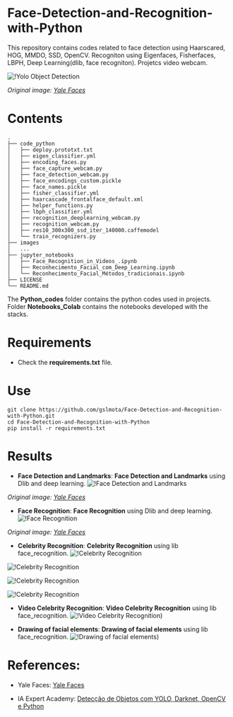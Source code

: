 # Face-Detection-and-Recognition-with-Python
This repository contains codes related to face detection using Haarscared, HOG, MMDO, SSD, OpenCV. Recogniton using Eigenfaces, Fisherfaces, LBPH, Deep Learning(dlib, face recogniton).
Projetcs video webcam.

![!Yolo Object Detection](https://github.com/gslmota/Face-Detection-and-Recognition-with-Python/blob/main/images/cp.png)

*Original image: [Yale Faces](https://sthttp://cvc.cs.yale.edu/cvc/projects/yalefaces/yalefaces.html)*

# Contents
``` shell
.
├── code_python
│   ├── deploy.prototxt.txt
│   ├── eigen_classifier.yml
│   ├── encoding_faces.py
│   ├── face_capture_webcam.py
│   ├── face_detection_webcam.py
│   ├── face_encodings_custom.pickle
│   ├── face_names.pickle
│   ├── fisher_classifier.yml
│   ├── haarcascade_frontalface_default.xml
│   ├── helper_functions.py
│   ├── lbph_classifier.yml
│   ├── recognition_deeplearning_webcam.py
│   ├── recognition_webcam.py
│   ├── res10_300x300_ssd_iter_140000.caffemodel
│   └── train_recognizers.py
├── images
│   ...
├── jupyter_notebooks
│   ├── Face_Recognition_in_Videos_.ipynb
│   ├── Reconhecimento_Facial_com_Deep_Learning.ipynb
│   └── Reconhecimento_Facial_Métodos_tradicionais.ipynb
├── LICENSE
└── README.md
```
The **Python_codes** folder contains the python codes used in projects. Folder **Notebooks_Colab** contains the notebooks developed with the stacks.

# Requirements

 * Check the **requirements.txt** file.


# Use

```shell
git clone https://github.com/gslmota/Face-Detection-and-Recognition-with-Python.git
cd Face-Detection-and-Recognition-with-Python
pip install -r requirements.txt
```


# Results

* **Face Detection and Landmarks**: 
**Face Detection and Landmarks** using Dlib and deep learning.
![!Face Detection and Landmarks](https://github.com/gslmota/Face-Detection-and-Recognition-with-Python/blob/main/images/d1.png)

*Original image: [Yale Faces](https://sthttp://cvc.cs.yale.edu/cvc/projects/yalefaces/yalefaces.html)*

 
 * **Face Recognition**:
 **Face Recognition** using Dlib and deep learning.
 ![!Face Recognition](https://github.com/gslmota/Face-Detection-and-Recognition-with-Python/blob/main/images/d2.png)

 *Original image: [Yale Faces](https://sthttp://cvc.cs.yale.edu/cvc/projects/yalefaces/yalefaces.html)*

 * **Celebrity Recognition**:
 **Celebrity Recognition** using lib face_recognition.
 ![!Celebrity Recognition](https://github.com/gslmota/Face-Detection-and-Recognition-with-Python/blob/main/images/ae1.png)

 ![!Celebrity Recognition](https://github.com/gslmota/Face-Detection-and-Recognition-with-Python/blob/main/images/ae2.png)

 ![!Celebrity Recognition](https://github.com/gslmota/Face-Detection-and-Recognition-with-Python/blob/main/images/wol1.png)

 ![!Celebrity Recognition](https://github.com/gslmota/Face-Detection-and-Recognition-with-Python/blob/main/images/wol2.png)


 * **Video Celebrity Recognition**:
 **Video Celebrity Recognition** using lib face_recognition.
 ![!Video Celebrity Recognition](https://github.com/gslmota/Face-Detection-and-Recognition-with-Python/blob/main/images/vid.gif))

* **Drawing of facial elements**:
 **Drawing of facial elements** using lib face_recognition.
 ![!Drawing of facial elements](https://github.com/gslmota/Face-Detection-and-Recognition-with-Python/blob/main/images/fl.png))


# References:
* Yale Faces: [Yale Faces](https://sthttp://cvc.cs.yale.edu/cvc/projects/yalefaces/yalefaces.html)

* IA Expert Academy: [Detecção de Objetos com YOLO, Darknet, OpenCV e Python](https://iaexpert.academy/cursos-online-assinatura/deteccao-de-objetos-com-yolo-darknet-opencv-e-python/)


